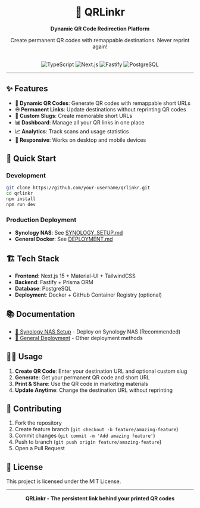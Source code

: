 <div align="center">
  <h1>🚀 QRLinkr</h1>
  <p><strong>Dynamic QR Code Redirection Platform</strong></p>
  <p>Create permanent QR codes with remappable destinations. Never reprint again!</p>
  <br>
  <img alt="TypeScript" src="https://img.shields.io/badge/TypeScript-007ACC?style=for-the-badge&logo=typescript&logoColor=white">
  <img alt="Next.js" src="https://img.shields.io/badge/Next.js-000000?style=for-the-badge&logo=nextdotjs&logoColor=white">
  <img alt="Fastify" src="https://img.shields.io/badge/Fastify-000000?style=for-the-badge&logo=fastify&logoColor=white">
  <img alt="PostgreSQL" src="https://img.shields.io/badge/PostgreSQL-316192?style=for-the-badge&logo=postgresql&logoColor=white">
</div>

---

## ✨ Features

- **🔗 Dynamic QR Codes**: Generate QR codes with remappable short URLs
- **♾️ Permanent Links**: Update destinations without reprinting QR codes
- **🎯 Custom Slugs**: Create memorable short URLs
- **📊 Dashboard**: Manage all your QR links in one place
- **📈 Analytics**: Track scans and usage statistics
- **📱 Responsive**: Works on desktop and mobile devices

## 🚀 Quick Start

### Development
```bash
git clone https://github.com/your-username/qrlinkr.git
cd qrlinkr
npm install
npm run dev
```

### Production Deployment
- **Synology NAS**: See [SYNOLOGY_SETUP.md](./SYNOLOGY_SETUP.md)
- **General Docker**: See [DEPLOYMENT.md](./DEPLOYMENT.md)

## 🏗️ Tech Stack

- **Frontend**: Next.js 15 + Material-UI + TailwindCSS
- **Backend**: Fastify + Prisma ORM
- **Database**: PostgreSQL
- **Deployment**: Docker + GitHub Container Registry (optional)

## 📚 Documentation

- [📖 Synology NAS Setup](./SYNOLOGY_SETUP.md) - Deploy on Synology NAS (Recommended)
- [🚀 General Deployment](./DEPLOYMENT.md) - Other deployment methods

## 🏃‍♂️ Usage

1. **Create QR Code**: Enter your destination URL and optional custom slug
2. **Generate**: Get your permanent QR code and short URL
3. **Print & Share**: Use the QR code in marketing materials
4. **Update Anytime**: Change the destination URL without reprinting

## 🤝 Contributing

1. Fork the repository
2. Create feature branch (`git checkout -b feature/amazing-feature`)
3. Commit changes (`git commit -m 'Add amazing feature'`)
4. Push to branch (`git push origin feature/amazing-feature`)
5. Open a Pull Request

## 📄 License

This project is licensed under the MIT License.

---

<div align="center">
  <p><strong>QRLinkr - The persistent link behind your printed QR codes</strong></p>
</div>
